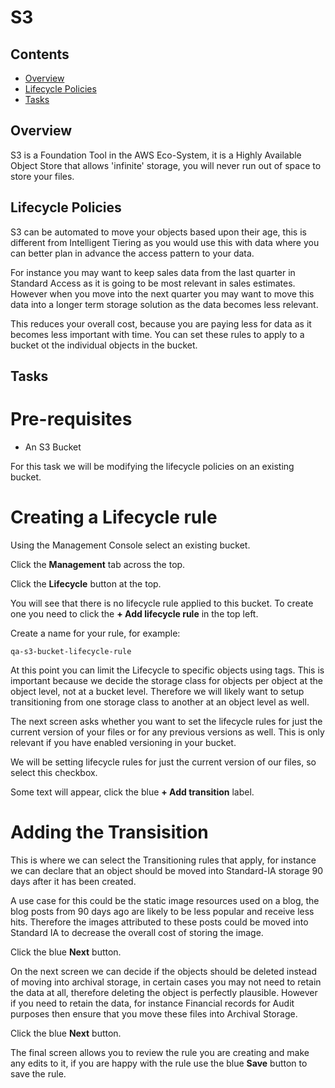 # S3

<!--TOC_START-->
## Contents
- [Overview](#overview)
- [Lifecycle Policies](#lifecycle-policies)
- [Tasks](#tasks)

<!--TOC_END-->
## Overview

S3 is a Foundation Tool in the AWS Eco-System, it is a Highly Available Object Store that allows 'infinite' storage, you will never run out of space to store your files.

## Lifecycle Policies

S3 can be automated to move your objects based upon their age, this is different from Intelligent Tiering as you would use this with data where you can better plan in advance the access pattern to your data.

For instance you may want to keep sales data from the last quarter in Standard Access as it is going to be most relevant in sales estimates.  However when you move into the next quarter you may want to move this data into a longer term storage solution as the data becomes less relevant.

This reduces your overall cost, because you are paying less for data as it becomes less important with time.  You can set these rules to apply to a bucket ot the individual objects in the bucket.

## Tasks

# Pre-requisites

- An S3 Bucket

For this task we will be modifying the lifecycle policies on an existing bucket.

# Creating a Lifecycle rule

Using the Management Console select an existing bucket. 

Click the **Management** tab across the top.

Click the **Lifecycle** button at the top.

You will see that there is no lifecycle rule applied to this bucket.  To create one you need to click the **+ Add lifecycle rule** in the top left.

Create a name for your rule, for example:

```
qa-s3-bucket-lifecycle-rule
```

At this point you can limit the Lifecycle to specific objects using tags.  This is important because we decide the storage class for objects per object at the object level, not at a bucket level.  Therefore we will likely want to setup transitioning from one storage class to another at an object level as well.

The next screen asks whether you want to set the lifecycle rules for just the current version of your files or for any previous versions as well.  This is only relevant if you have enabled versioning in your bucket.

We will be setting lifecycle rules for just the current version of our files, so select this checkbox.

Some text will appear, click the blue **+ Add transition** label.

# Adding the Transisition

This is where we can select the Transitioning rules that apply, for instance we can declare that an object should be moved into Standard-IA storage 90 days after it has been created.

A use case for this could be the static image resources used on a blog, the blog posts from 90 days ago are likely to be less popular and receive less hits.  Therefore the images attributed to these posts could be moved into Standard IA to decrease the overall cost of storing the image.

Click the blue **Next** button.

On the next screen we can decide if the objects should be deleted instead of moving into archival storage, in certain cases you may not need to retain the data at all, therefore deleting the object is perfectly plausible.  However if you need to retain the data, for instance Financial records for Audit purposes then ensure that you move these files into Archival Storage.

Click the blue **Next** button.

The final screen allows you to review the rule you are creating and make any edits to it, if you are happy with the rule use the blue **Save** button to save the rule.
